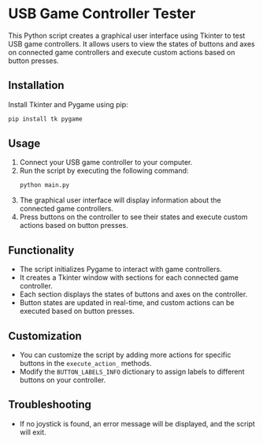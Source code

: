 # USB Game Controller Tester

This Python script creates a graphical user interface using Tkinter to test USB game controllers. It allows users to view the states of buttons and axes on connected game controllers and execute custom actions based on button presses.

## Installation

Install Tkinter and Pygame using pip:

```bash
pip install tk pygame
```

## Usage

1. Connect your USB game controller to your computer.
2. Run the script by executing the following command:
   ```bash
   python main.py
   ```
3. The graphical user interface will display information about the connected game controllers.
4. Press buttons on the controller to see their states and execute custom actions based on button presses.

## Functionality

- The script initializes Pygame to interact with game controllers.
- It creates a Tkinter window with sections for each connected game controller.
- Each section displays the states of buttons and axes on the controller.
- Button states are updated in real-time, and custom actions can be executed based on button presses.

## Customization

- You can customize the script by adding more actions for specific buttons in the `execute_action_` methods.
- Modify the `BUTTON_LABELS_INFO` dictionary to assign labels to different buttons on your controller.

## Troubleshooting

- If no joystick is found, an error message will be displayed, and the script will exit.
